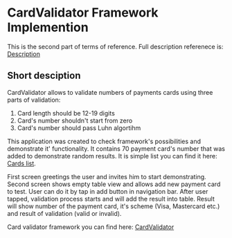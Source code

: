 # CardValidator Framework Implemention
This is the second part of terms of reference. Full description referenece is: [Description]()

## Short desciption
CardValidator allows to validate numbers of payments cards using three parts of validation:
1. Card length should be 12-19 digits
2. Card's number shouldn't start from zero
3. Card's number should pass Luhn algortihm

This application was created to check framework's possibilities and demonstrate it' functionality. It contains 70 payment card's number that was added to demonstrate random results. It is simple list you can find it here: [Cards list]().

First screen greetings the user and invites him to start demonstrating. Second screen shows empty table view and allows add new payment card to test. User can do it by tap in add button in navigation bar. After user tapped, validation process starts and will add the result into table. Result will show number of the payment card, it's scheme (Visa, Mastercard etc.) and result of validation (valid or invalid). 

Card validator framework you can find here: [CardValidator]()

